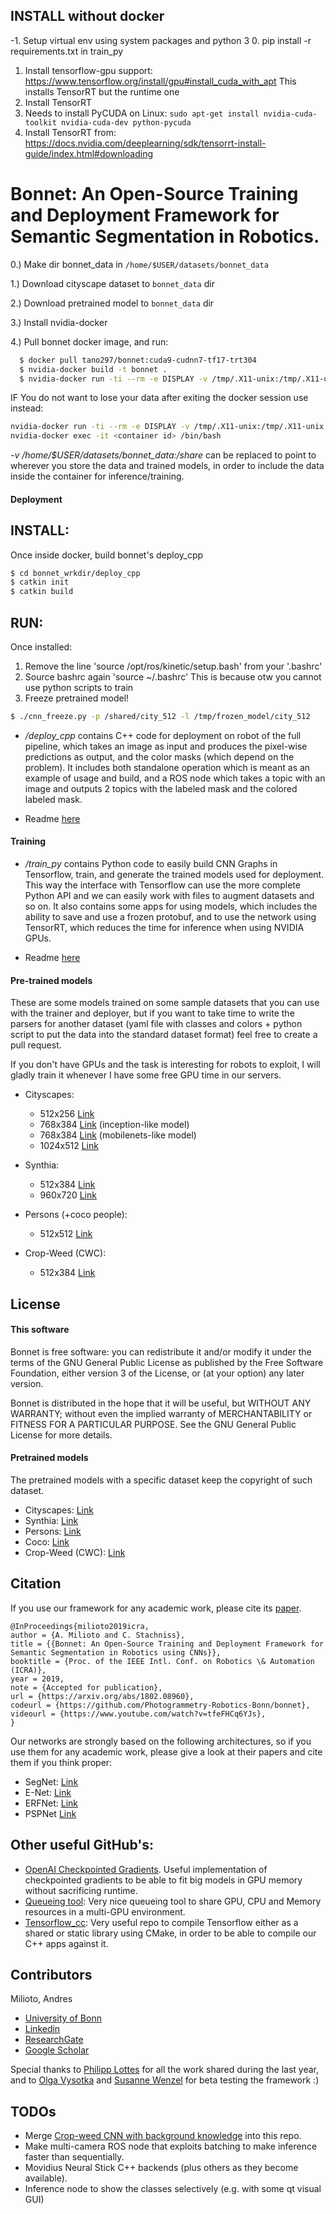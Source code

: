 ## INSTALL without docker

-1. Setup virtual env using system packages and python 3
0. pip install -r requirements.txt in train_py
1. Install tensorflow-gpu support: https://www.tensorflow.org/install/gpu#install_cuda_with_apt
This installs TensorRT but the runtime one
2. Install TensorRT
  1. Needs to install PyCUDA on Linux: `sudo apt-get install nvidia-cuda-toolkit nvidia-cuda-dev python-pycuda`
  2. Install TensorRT from: https://docs.nvidia.com/deeplearning/sdk/tensorrt-install-guide/index.html#downloading

# Bonnet: An Open-Source Training and Deployment Framework for Semantic Segmentation in Robotics.
0.) Make dir bonnet_data in `/home/$USER/datasets/bonnet_data`

1.) Download cityscape dataset to `bonnet_data` dir

2.) Download pretrained model to `bonnet_data` dir

3.) Install nvidia-docker

4.) Pull bonnet docker image, and run:

```sh
  $ docker pull tano297/bonnet:cuda9-cudnn7-tf17-trt304
  $ nvidia-docker build -t bonnet .
  $ nvidia-docker run -ti --rm -e DISPLAY -v /tmp/.X11-unix:/tmp/.X11-unix -v $HOME/.Xauthority:/home/developer/.Xauthority -v /home/$USER/datasets/bonnet_data:/shared --net=host --pid=host --ipc=host bonnet /bin/bash
```

IF You do not want to lose your data after exiting the docker session use instead:
```sh
nvidia-docker run -ti --rm -e DISPLAY -v /tmp/.X11-unix:/tmp/.X11-unix -v $HOME/.Xauthority:/home/developer/.Xauthority -v /home/$USER/datasets/bonnet_data:/shared --net=host --pid=host --ipc=host bonnet /bin/bash
nvidia-docker exec -it <container id> /bin/bash
```

_-v /home/$USER/datasets/bonnet_data:/share_ can be replaced to point to wherever you store the data and trained models, in order to include the data inside the container for inference/training.

#### Deployment

## INSTALL:

Once inside docker, build bonnet's deploy_cpp
```sh
$ cd bonnet_wrkdir/deploy_cpp
$ catkin init
$ catkin build
```

## RUN:

Once installed:
1) Remove the line 'source /opt/ros/kinetic/setup.bash' from your '.bashrc'
2) Source bashrc again 'source ~/.bashrc' This is because otw you cannot use python scripts to train
3) Freeze pretrained model!
```sh
$ ./cnn_freeze.py -p /shared/city_512 -l /tmp/frozen_model/city_512
```
 

- _/deploy_cpp_ contains C++ code for deployment on robot of the full pipeline,
which takes an image as input and produces the pixel-wise predictions
as output, and the color masks (which depend on the problem). It includes both
standalone operation which is meant as an example of usage and build, and a ROS
node which takes a topic with an image and outputs 2 topics with the labeled mask
and the colored labeled mask.

- Readme [here](deploy_cpp/README.md)

#### Training

- _/train_py_ contains Python code to easily build CNN Graphs in Tensorflow,
train, and generate the trained models used for deployment. This way the
interface with Tensorflow can use the more complete Python API and we can easily
work with files to augment datasets and so on. It also contains some apps for using
models, which includes the ability to save and use a frozen protobuf, and to use
the network using TensorRT, which reduces the time for inference when using NVIDIA
GPUs.

- Readme [here](train_py/README.md)

#### Pre-trained models

These are some models trained on some sample datasets that you can use with the trainer and deployer,
but if you want to take time to write the parsers for another dataset (yaml file with classes and colors + python script to
put the data into the standard dataset format) feel free to create a pull request.

If you don't have GPUs and the task is interesting for robots to exploit, I will
gladly train it whenever I have some free GPU time in our servers.

- Cityscapes:
  - 512x256 [Link](http://www.ipb.uni-bonn.de/html/projects/bonnet/pretrained-models/v0.2/city_512.tar.gz)
  - 768x384 [Link](http://www.ipb.uni-bonn.de/html/projects/bonnet/pretrained-models/v0.2/city_768_inception.tar.gz) (inception-like model)
  - 768x384 [Link](http://www.ipb.uni-bonn.de/html/projects/bonnet/pretrained-models/v0.2/city_768_mobilenets.tar.gz) (mobilenets-like model)
  - 1024x512 [Link](http://www.ipb.uni-bonn.de/html/projects/bonnet/pretrained-models/v0.2/city_1024.tar.gz)
- Synthia:
  - 512x384 [Link](http://www.ipb.uni-bonn.de/html/projects/bonnet/pretrained-models/v0.2/synthia_512.tar.gz)
  - 960x720 [Link](http://www.ipb.uni-bonn.de/html/projects/bonnet/pretrained-models/v0.2/synthia_960.tar.gz)

- Persons (+coco people):
  - 512x512 [Link](http://www.ipb.uni-bonn.de/html/projects/bonnet/pretrained-models/v0.2/persons_512.tar.gz)

- Crop-Weed (CWC):
  - 512x384 [Link](http://www.ipb.uni-bonn.de/html/projects/bonnet/pretrained-models/v0.2/cwc_512.tar.gz)

## License

#### This software

Bonnet is free software: you can redistribute it and/or modify
it under the terms of the GNU General Public License as published by
the Free Software Foundation, either version 3 of the License, or
(at your option) any later version.

Bonnet is distributed in the hope that it will be useful,
but WITHOUT ANY WARRANTY; without even the implied warranty of
MERCHANTABILITY or FITNESS FOR A PARTICULAR PURPOSE.  See the
GNU General Public License for more details.

#### Pretrained models

The pretrained models with a specific dataset keep the copyright of such dataset.

- Cityscapes: [Link](https://www.cityscapes-dataset.com)
- Synthia: [Link](http://synthia-dataset.net)
- Persons: [Link](https://supervise.ly)
- Coco: [Link](http://cocodataset.org/#home)
- Crop-Weed (CWC): [Link](http://www.ipb.uni-bonn.de/data/sugarbeets2016/)

## Citation

If you use our framework for any academic work, please cite its [paper](https://arxiv.org/abs/1802.08960).

```
@InProceedings{milioto2019icra,
author = {A. Milioto and C. Stachniss},
title = {{Bonnet: An Open-Source Training and Deployment Framework for Semantic Segmentation in Robotics using CNNs}},
booktitle = {Proc. of the IEEE Intl. Conf. on Robotics \& Automation (ICRA)},
year = 2019,
note = {Accepted for publication},
url = {https://arxiv.org/abs/1802.08960},
codeurl = {https://github.com/Photogrammetry-Robotics-Bonn/bonnet},
videourl = {https://www.youtube.com/watch?v=tfeFHCq6YJs},
}
```

Our networks are strongly based on the following architectures, so if you
use them for any academic work, please give a look at their papers and cite them
if you think proper:

- SegNet: [Link](https://arxiv.org/abs/1511.00561)
- E-Net: [Link](https://arxiv.org/abs/1606.02147)
- ERFNet: [Link](http://www.robesafe.uah.es/personal/eduardo.romera/pdfs/Romera17tits.pdf)
- PSPNet [Link](https://arxiv.org/abs/1612.01105)

## Other useful GitHub's:
- [OpenAI Checkpointed Gradients](https://github.com/openai/gradient-checkpointing). Useful
implementation of checkpointed gradients to be able to fit big models in GPU memory without sacrificing
runtime.
- [Queueing tool](https://github.com/alexanderrichard/queueing-tool): Very nice
queueing tool to share GPU, CPU and Memory resources in a multi-GPU environment.
- [Tensorflow_cc](https://github.com/FloopCZ/tensorflow_cc): Very useful repo
to compile Tensorflow either as a shared or static library using CMake, in order
to be able to compile our C++ apps against it.

## Contributors

Milioto, Andres
- [University of Bonn](http://www.ipb.uni-bonn.de/people/andres-milioto/)
- [Linkedin](https://www.linkedin.com/in/amilioto/)
- [ResearchGate](https://www.researchgate.net/profile/Andres_Milioto)
- [Google Scholar](https://scholar.google.de/citations?user=LzsKE7IAAAAJ&hl=en)

Special thanks to [Philipp Lottes](http://www.ipb.uni-bonn.de/people/philipp-lottes/)
for all the work shared during the last year, and to [Olga Vysotka](http://www.ipb.uni-bonn.de/people/olga-vysotska/) and
[Susanne Wenzel](http://www.ipb.uni-bonn.de/people/susanne-wenzel/) for beta testing the 
framework :)

## TODOs

- Merge [Crop-weed CNN with background knowledge](https://arxiv.org/pdf/1709.06764.pdf) into this repo.
- Make multi-camera ROS node that exploits batching to make inference faster than sequentially.
- Movidius Neural Stick C++ backends (plus others as they become available).
- Inference node to show the classes selectively (e.g. with some qt visual GUI)
